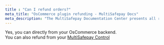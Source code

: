 ```yaml
---
title : "Can I refund orders?"
meta_title: "OsCommerce plugin refunding - MultiSafepay Docs"
meta_description: "The MultiSafepay Documentation Center presents all relevant information about our Plugins and API. You can also find support pages for payment methods, tools and general questions as well as the contact details of our Support and Integration Teams."
---
```

Yes, you can directly from your OsCommerce backend.  
You can also refund from your [MultiSafepay Control](https://merchant.multisafepay.com)
